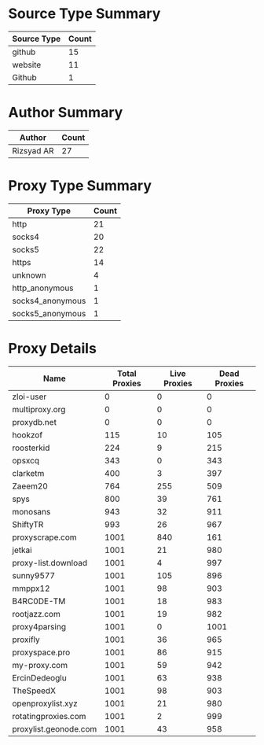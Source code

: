 # Source Type Summary

| Source Type | Count |
|-------------|-------|
| github | 15 |
| website | 11 |
| Github | 1 |


# Author Summary

| Author | Count |
|--------|-------|
| Rizsyad AR | 27 |


# Proxy Type Summary

| Proxy Type | Count |
|------------|-------|
| http | 21 |
| socks4 | 20 |
| socks5 | 22 |
| https | 14 |
| unknown | 4 |
| http_anonymous | 1 |
| socks4_anonymous | 1 |
| socks5_anonymous | 1 |


# Proxy Details

| Name | Total Proxies | Live Proxies | Dead Proxies |
|------|---------------|--------------|---------------|
| zloi-user | 0 | 0 | 0 |
| multiproxy.org | 0 | 0 | 0 |
| proxydb.net | 0 | 0 | 0 |
| hookzof | 115 | 10 | 105 |
| roosterkid | 224 | 9 | 215 |
| opsxcq | 343 | 0 | 343 |
| clarketm | 400 | 3 | 397 |
| Zaeem20 | 764 | 255 | 509 |
| spys | 800 | 39 | 761 |
| monosans | 943 | 32 | 911 |
| ShiftyTR | 993 | 26 | 967 |
| proxyscrape.com | 1001 | 840 | 161 |
| jetkai | 1001 | 21 | 980 |
| proxy-list.download | 1001 | 4 | 997 |
| sunny9577 | 1001 | 105 | 896 |
| mmppx12 | 1001 | 98 | 903 |
| B4RC0DE-TM | 1001 | 18 | 983 |
| rootjazz.com | 1001 | 19 | 982 |
| proxy4parsing | 1001 | 0 | 1001 |
| proxifly | 1001 | 36 | 965 |
| proxyspace.pro | 1001 | 86 | 915 |
| my-proxy.com | 1001 | 59 | 942 |
| ErcinDedeoglu | 1001 | 63 | 938 |
| TheSpeedX | 1001 | 98 | 903 |
| openproxylist.xyz | 1001 | 21 | 980 |
| rotatingproxies.com | 1001 | 2 | 999 |
| proxylist.geonode.com | 1001 | 43 | 958 |
